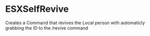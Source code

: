 # ESXSelfRevive
Creates a Command that revives the Local person with automaticly grabbing the ID to the /revive command
